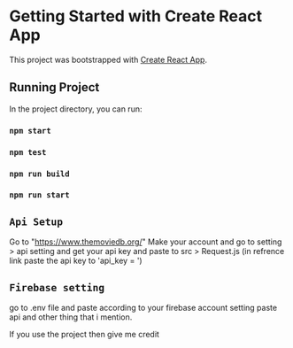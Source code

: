 # Getting Started with Create React App

This project was bootstrapped with [Create React App](https://github.com/facebook/create-react-app).

## Running Project

In the project directory, you can run:

### `npm start`

### `npm test`

### `npm run build`

### `npm run start`

## `Api Setup`

Go to "https://www.themoviedb.org/" Make your account and go to setting > api setting and get your api key and paste to src > Request.js (in refrence link paste the api key to 'api_key = ')

## `Firebase setting`

go to .env file and paste according to your firebase account setting paste api and other thing that i mention.

If you use the project then give me credit

> > > > > > >
